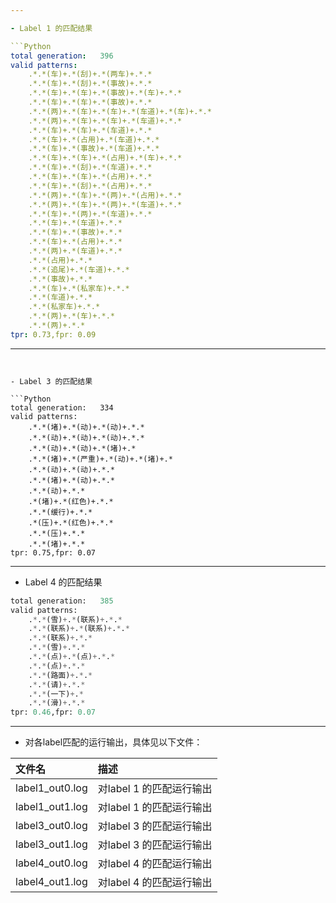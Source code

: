 ```yaml
---

- Label 1 的匹配结果

```Python
total generation:	396
valid patterns:
	.*.*(车)+.*(刮)+.*(两车)+.*.*
	.*.*(车)+.*(刮)+.*(事故)+.*.*
	.*.*(车)+.*(车)+.*(事故)+.*(车)+.*.*
	.*.*(车)+.*(车)+.*(事故)+.*.*
	.*.*(两)+.*(车)+.*(车)+.*(车道)+.*(车)+.*.*
	.*.*(两)+.*(车)+.*(车)+.*(车道)+.*.*
	.*.*(车)+.*(车)+.*(车道)+.*.*
	.*.*(车)+.*(占用)+.*(车道)+.*.*
	.*.*(车)+.*(事故)+.*(车道)+.*.*
	.*.*(车)+.*(车)+.*(占用)+.*(车)+.*.*
	.*.*(车)+.*(刮)+.*(车道)+.*.*
	.*.*(车)+.*(车)+.*(占用)+.*.*
	.*.*(车)+.*(刮)+.*(占用)+.*.*
	.*.*(两)+.*(车)+.*(两)+.*(占用)+.*.*
	.*.*(两)+.*(车)+.*(两)+.*(车道)+.*.*
	.*.*(车)+.*(两)+.*(车道)+.*.*
	.*.*(车)+.*(车道)+.*.*
	.*.*(车)+.*(事故)+.*.*
	.*.*(车)+.*(占用)+.*.*
	.*.*(两)+.*(车道)+.*.*
	.*.*(占用)+.*.*
	.*.*(追尾)+.*(车道)+.*.*
	.*.*(事故)+.*.*
	.*.*(车)+.*(私家车)+.*.*
	.*.*(车道)+.*.*
	.*.*(私家车)+.*.*
	.*.*(两)+.*(车)+.*.*
	.*.*(两)+.*.*
tpr: 0.73,fpr: 0.09
```



---
```


- Label 3 的匹配结果

```Python
total generation:	334
valid patterns:
	.*.*(堵)+.*(动)+.*(动)+.*.*
	.*.*(动)+.*(动)+.*(动)+.*.*
	.*.*(动)+.*(动)+.*(堵)+.*
	.*.*(堵)+.*(严重)+.*(动)+.*(堵)+.*
	.*.*(动)+.*(动)+.*.*
	.*.*(堵)+.*(动)+.*.*
	.*.*(动)+.*.*
	.*(堵)+.*(红色)+.*.*
	.*.*(缓行)+.*.*
	.*(压)+.*(红色)+.*.*
	.*.*(压)+.*.*
	.*.*(堵)+.*.*
tpr: 0.75,fpr: 0.07
```



---

- Label 4 的匹配结果

```Python
total generation:	385
valid patterns:
	.*.*(雪)+.*(联系)+.*.*
	.*.*(联系)+.*(联系)+.*.*
	.*.*(联系)+.*.*
	.*.*(雪)+.*.*
	.*.*(点)+.*(点)+.*.*
	.*.*(点)+.*.*
	.*.*(路面)+.*.*
	.*.*(请)+.*.*
	.*.*(一下)+.*
	.*.*(滑)+.*.*
tpr: 0.46,fpr: 0.07
```








---

- 对各label匹配的运行输出，具体见以下文件：

|文件名|描述|
|:--|:--|
|label1_out0.log |对label 1 的匹配运行输出|
|label1_out1.log |对label 1 的匹配运行输出|
|label3_out0.log |对label 3 的匹配运行输出|
|label3_out1.log |对label 3 的匹配运行输出|
|label4_out0.log |对label 4 的匹配运行输出|
|label4_out1.log |对label 4 的匹配运行输出|